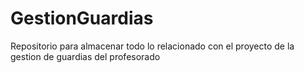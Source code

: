 # GestionGuardias
Repositorio para almacenar todo lo relacionado con el proyecto de la gestion de guardias del profesorado
